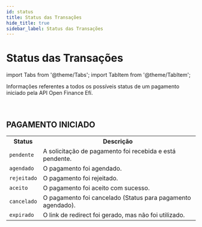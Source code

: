 ```yaml
---
id: status
title: Status das Transações
hide_title: true
sidebar_label: Status das Transações
---
```

<h1 className="titulo">Status das Transações</h1>
<div className="conteudo">

import Tabs from '@theme/Tabs';
import TabItem from '@theme/TabItem';


<div className="subtitulo">
Informações referentes a todos os possíveis status de um pagamento iniciado pela API Open Finance Efí.
</div>
 
<br/>
<br/>

## PAGAMENTO INICIADO

<div className="table-status">
  <table>
    <tbody>
      <tr>
        <th>Status</th>
        <th>Descrição</th>
      </tr>
      <tr>
        <td><code>pendente</code>  </td>
        <td>A solicitação de pagamento foi recebida e está pendente.</td>
      </tr>
      <tr>
        <td><code>agendado</code>  </td>
        <td>O pagamento foi agendado.</td>
      </tr>
      <tr>
        <td><code>rejeitado</code>  </td>
        <td>O pagamento foi rejeitado.</td>
      </tr>
      <tr>
        <td><code>aceito</code>  </td>
        <td>O pagamento foi aceito com sucesso.</td>
      </tr>
       <tr>
        <td><code>cancelado</code>  </td>
        <td>O pagamento foi cancelado (Status para pagamento agendado).</td>
      </tr>
       <tr>
        <td><code>expirado</code>  </td>
        <td>O link de redirect foi gerado, mas não foi utilizado. </td>
      </tr>
    </tbody>
  </table>
</div>                                                                                                                                      


</div>